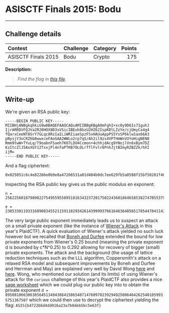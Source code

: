 # ASISCTF Finals 2015: Bodu

----------
## Challenge details
| Contest        | Challenge     | Category  | Points |
|:---------------|:--------------|:----------|-------:|
| ASISCTF Finals 2015 | Bodu | Crypto |    175 |

**Description:**
>*Find the flag in [this](challenge/pub.key) [file](challenge/flag.enc).*

----------
## Write-up

We're given an RSA public key:

```
-----BEGIN PUBLIC KEY-----
MIIBHjANBgkqhkiG9w0BAQEFAAOCAQsAMIIBBgKBgAOmFghI+xc0y9D6Is71guhJ
IjrARRDVFQJVa2R20HOX8D3xVSicIBEuh8bzU2HZ62IspKDlLZzYe/cjUmyCa4g4
fQarxCeeNT8SrY7GLqc8RzIaILiWRIiaeSpzFSvHAUuAppPS5YsSP6klw1ax66A3
pNysjY3oCRZ6b8wwxceFAoGAA2WWLo2rp7qS/Ah2il9zs4VPTHmWnVUYoHigNEN8
Rmm9twW+TYuLq/T9oabnFSaeh7KO7LDU4Ccmon+4chhjdAcg9YNojlVn6xBym7DZ
KzItcZlJ5AxXGY12TxxjPl4nfaPTKB7OLOLrTflFvlr8PnhJjtBImyRZBZZk/hXI
ijM=
-----END PUBLIC KEY-----
```

And a flag ciphertext:

```
0x025051c6c4e82266e0b9e8a47266531a01d484b0dc7ee629fb5a0588f15bf50281f46cf08be71e067ac7166580f144a6bdcc83a90206681c2409404e92474b37de67d92fd2fa4bc4bd119372b6d50c0377758fc8e946d203a040e04d6bfe41dfb898cd4e36e582f16ad475915ac2c6586d874dd397e7ed1cb2d3f2003586c257
```

Inspecting the RSA public key gives us the public modulus en exponent:

```
n = 2562256018798982275495595589518163432372017502243601864658538274705537914483947807120783733766118553254101235396521540936164219440561532997119915510314638089613615679231310858594698461124636943528101265406967445593951653796041336078776455339658353436309933716631455967769429086442266084993673779546522240901

e = 2385330119331689083455211591182934261439999376616463648565178544704114285540523381214630503109888606012730471130911882799269407391377516911847608047728411508873523338260985637241587680601172666919944195740711767256695758337633401530723721692604012809476068197687643054238649174648923555374972384090471828019
```

The very large public exponent immediately leads us to suspect an attack on a small private exponent (like the instance of [Wiener's Attack](https://github.com/smokeleeteveryday/CTF_WRITEUPS/tree/master/2015/PCTF/crypto/curious) in this year's PlaidCTF). A quick evaluation of Wiener's attack yielded no such luck however but we recalled that [Boneh and Durfee](http://citeseerx.ist.psu.edu/viewdoc/download?doi=10.1.1.258.8220&rep=rep1&type=pdf) extended the bound for low private exponents from Wiener's 0.25 bound (meaning the private exponent d is bounded by c*N^0.25) to 0.292 allowing for recovery of bigger (small) private exponents. The attack and the background (the usage of lattice reduction techniques such as the LLL algorithm, Coppersmith's attack on a relaxed RSA model and subsequent improvements by Boneh and Durfee and Herrman and May) are explained very well by David Wong [here](https://github.com/mimoo/RSA-and-LLL-attacks/) and [here](https://www.cryptologie.net/article/265/small-rsa-private-key-problem/). Wong, who mentioned our solution (and its limits) of using Wiener's attack for the `curious` challenge of this year's PlaidCTF also provides a nice [sage worksheet](https://github.com/mimoo/RSA-and-LLL-attacks/blob/master/boneh_durfee.sage) which we could plug our public key into to obtain the private exponent `d = 89508186630638564513494386415865407147609702392949250864642625401059935751367507` which we could then use to decrypt the ciphertext yielding the flag: `ASIS{b472266d4dd916a23a7b0deb5bc5e63f}`